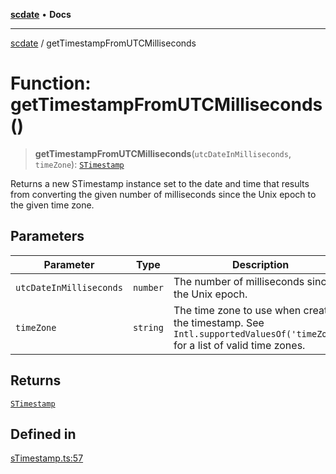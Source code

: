 [**scdate**](../README.md) • **Docs**

---

[scdate](../README.md) / getTimestampFromUTCMilliseconds

# Function: getTimestampFromUTCMilliseconds()

> **getTimestampFromUTCMilliseconds**(`utcDateInMilliseconds`, `timeZone`): [`STimestamp`](../classes/STimestamp.md)

Returns a new STimestamp instance set to the date and time that results from
converting the given number of milliseconds since the Unix epoch to the given
time zone.

## Parameters

| Parameter               | Type     | Description                                                                                                                |
| ----------------------- | -------- | -------------------------------------------------------------------------------------------------------------------------- |
| `utcDateInMilliseconds` | `number` | The number of milliseconds since the Unix epoch.                                                                           |
| `timeZone`              | `string` | The time zone to use when creating the timestamp. See `Intl.supportedValuesOf('timeZone')` for a list of valid time zones. |

## Returns

[`STimestamp`](../classes/STimestamp.md)

## Defined in

[sTimestamp.ts:57](https://github.com/ericvera/scdate/blob/main/src/sTimestamp.ts#L57)
